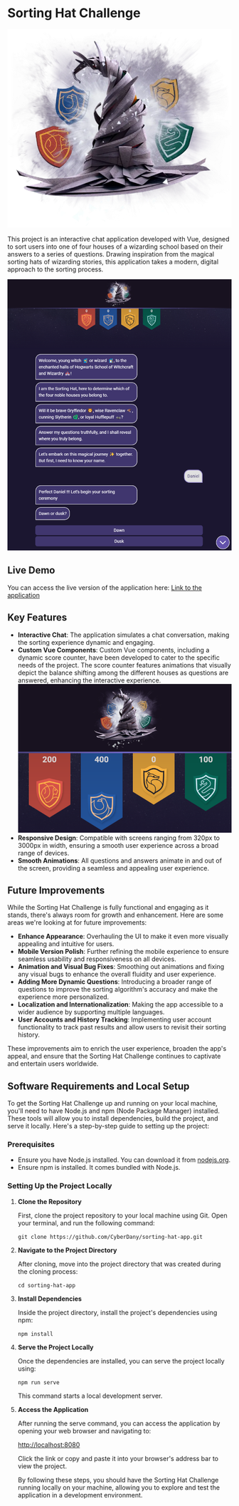 # Sorting Hat Challenge

![Sorting Hat Challenge](src/assets/logo-alt.png)

This project is an interactive chat application developed with Vue, designed to sort users into one of four houses of a wizarding school based on their answers to a series of questions. Drawing inspiration from the magical sorting hats of wizarding stories, this application takes a modern, digital approach to the sorting process.

![Screenshot](screenshots/SortingHat.png)

## Live Demo

You can access the live version of the application here: [Link to the application](https://candid-torrone-ff19ed.netlify.app/)

## Key Features

- **Interactive Chat**: The application simulates a chat conversation, making the sorting experience dynamic and engaging.
- **Custom Vue Components**: Custom Vue components, including a dynamic score counter, have been developed to cater to the specific needs of the project. The score counter features animations that visually depict the balance shifting among the different houses as questions are answered, enhancing the interactive experience.
![Screenshot](screenshots/DynamicScore.png)
- **Responsive Design**: Compatible with screens ranging from 320px to 3000px in width, ensuring a smooth user experience across a broad range of devices.
- **Smooth Animations**: All questions and answers animate in and out of the screen, providing a seamless and appealing user experience.


## Future Improvements

While the Sorting Hat Challenge is fully functional and engaging as it stands, there's always room for growth and enhancement. Here are some areas we're looking at for future improvements:

- **Enhance Appearance**: Overhauling the UI to make it even more visually appealing and intuitive for users.
- **Mobile Version Polish**: Further refining the mobile experience to ensure seamless usability and responsiveness on all devices.
- **Animation and Visual Bug Fixes**: Smoothing out animations and fixing any visual bugs to enhance the overall fluidity and user experience.
- **Adding More Dynamic Questions**: Introducing a broader range of questions to improve the sorting algorithm's accuracy and make the experience more personalized.
- **Localization and Internationalization**: Making the app accessible to a wider audience by supporting multiple languages.
- **User Accounts and History Tracking**: Implementing user account functionality to track past results and allow users to revisit their sorting history.

These improvements aim to enrich the user experience, broaden the app's appeal, and ensure that the Sorting Hat Challenge continues to captivate and entertain users worldwide.


## Software Requirements and Local Setup

To get the Sorting Hat Challenge up and running on your local machine, you'll need to have Node.js and npm (Node Package Manager) installed. These tools will allow you to install dependencies, build the project, and serve it locally. Here's a step-by-step guide to setting up the project:

### Prerequisites

- Ensure you have Node.js installed. You can download it from [nodejs.org](https://nodejs.org/).
- Ensure npm is installed. It comes bundled with Node.js.

### Setting Up the Project Locally

1. **Clone the Repository**

   First, clone the project repository to your local machine using Git. Open your terminal, and run the following command:

    <pre><code>git clone https://github.com/CyberDany/sorting-hat-app.git</code></pre>


2. **Navigate to the Project Directory**

    After cloning, move into the project directory that was created during the cloning process:

    <pre><code>cd sorting-hat-app</code></pre>

3. **Install Dependencies**

    Inside the project directory, install the project's dependencies using npm:

    <pre><code>npm install</code></pre>

4. **Serve the Project Locally**

    Once the dependencies are installed, you can serve the project locally using:

    <pre><code>npm run serve</code></pre>

    This command starts a local development server.

5. **Access the Application**

    After running the serve command, you can access the application by opening your web browser and navigating to:

    [http://localhost:8080](http://localhost:8080)

    Click the link or copy and paste it into your browser's address bar to view the project.

    By following these steps, you should have the Sorting Hat Challenge running locally on your machine, allowing you to explore and test the application in a development environment.



